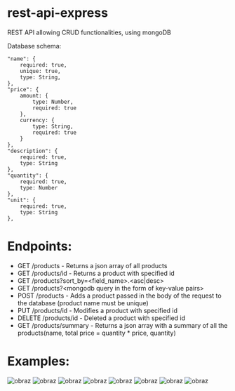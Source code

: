 # rest-api-express
REST API allowing CRUD functionalities, using mongoDB

Database schema:

    "name": {
        required: true,
        unique: true,
        type: String,
    },
    "price": {
        amount: {
            type: Number,
            required: true
        },
        currency: {
            type: String,
            required: true
        }
    },
    "description": {
        required: true,
        type: String
    },
    "quantity": {
        required: true,
        type: Number
    },
    "unit": {
        required: true,
        type: String
    },
# Endpoints:
- GET /products - Returns a json array of all products
- GET /products/id - Returns a product with specified id
- GET /products?sort_by=\<field_name\>.\<asc|desc\>
- GET /products?\<mongodb query in the form of key-value pairs\>
- POST /products - Adds a product passed in the body of the request to the database (product name must be unique)
- PUT /products/id - Modifies a product with specified id
- DELETE /products/id - Deleted a product with specified id
- GET /products/summary - Returns a json array with a summary of all the products(name, total price = quantity * price, quantity)

# Examples:
![obraz](https://github.com/mpomirski/rest-api-express/assets/43695467/55e33f76-f511-43ab-980f-f12ef0427527)
![obraz](https://github.com/mpomirski/rest-api-express/assets/43695467/729146a9-2886-4f7e-a396-07d644607478)
![obraz](https://github.com/mpomirski/rest-api-express/assets/43695467/1a9b6519-1219-472d-b7d6-5f640272b2de)
![obraz](https://github.com/mpomirski/rest-api-express/assets/43695467/638f9e00-0ad1-4ed4-89b1-3db96d36bf9f)
![obraz](https://github.com/mpomirski/rest-api-express/assets/43695467/e4b63e97-5c25-48e4-a24f-889978395b97)
![obraz](https://github.com/mpomirski/rest-api-express/assets/43695467/aab2252b-955d-444e-89a8-ac549020f0a8)
![obraz](https://github.com/mpomirski/rest-api-express/assets/43695467/d77907be-9b87-48ac-adb7-be67b556c9ef)
![obraz](https://github.com/mpomirski/rest-api-express/assets/43695467/9a128d8c-f80d-424f-b0b8-4cece8d90b5b)


